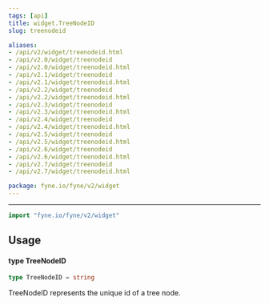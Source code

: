 ```yaml
---
tags: [api]
title: widget.TreeNodeID
slug: treenodeid

aliases:
- /api/v2/widget/treenodeid.html
- /api/v2.0/widget/treenodeid
- /api/v2.0/widget/treenodeid.html
- /api/v2.1/widget/treenodeid
- /api/v2.1/widget/treenodeid.html
- /api/v2.2/widget/treenodeid
- /api/v2.2/widget/treenodeid.html
- /api/v2.3/widget/treenodeid
- /api/v2.3/widget/treenodeid.html
- /api/v2.4/widget/treenodeid
- /api/v2.4/widget/treenodeid.html
- /api/v2.5/widget/treenodeid
- /api/v2.5/widget/treenodeid.html
- /api/v2.6/widget/treenodeid
- /api/v2.6/widget/treenodeid.html
- /api/v2.7/widget/treenodeid
- /api/v2.7/widget/treenodeid.html

package: fyne.io/fyne/v2/widget
---
```



---
```go
import "fyne.io/fyne/v2/widget"
```

## Usage

#### type TreeNodeID

```go
type TreeNodeID = string
```

TreeNodeID represents the unique id of a tree node.
